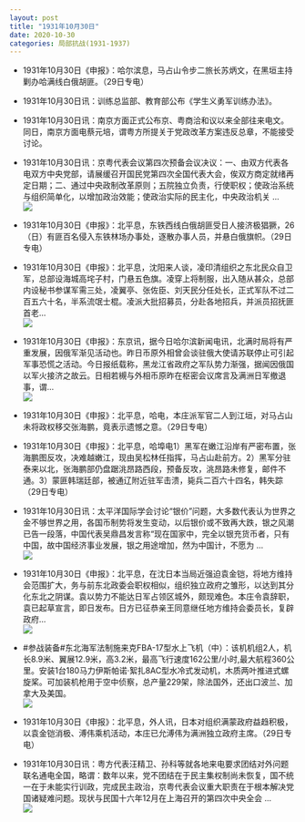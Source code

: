 ```yaml
---
layout: post
title: "1931年10月30日"
date: 2020-10-30
categories: 局部抗战(1931-1937)
---
```


<meta name="referrer" content="no-referrer" />

- 1931年10月30日《申报》：哈尔滨息，马占山令步二旅长苏炳文，在黑垣主持剿办哈满线白俄胡匪。（29日专电） 

- 1931年10月30日讯：训练总监部、教育部公布《学生义勇军训练办法》。 

- 1931年10月30日讯：南京方面正式公布京、粤商洽和议以来全部往来电文。同日，南京方面电蔡元培，谓粤方所提关于党政改革方案违反总章，不能接受讨论。 

- 1931年10月30日讯：京粤代表会议第四次预备会议决议：一、由双方代表各电双方中央党部，请展缓召开国民党第四次全国代表大会，俟双方商定就绪再定日期；二、通过中央政制改革原则；五院独立负责，行使职权；使政治系统与组织简单化，以增加政治效能；使政治实际的民主化，中央政治机关 ... <br/><img src="https://wx4.sinaimg.cn/large/aca367d8ly1gk7ijxarshj20c809zaa3.jpg" />

- 1931年10月30日《申报》：北平息，东铁西线白俄胡匪受日人接济极猖獗，26（日）有匪百名侵入东铁林场办事处，逐散办事人员，并悬白俄旗帜。（29日专电） 

- 1931年10月30日《申报》：北平息，沈阳来人谈，凌印清组织之东北民众自卫军，总部设海城高垞子村，门悬五色旗。凌穿上将制服，出入随从甚众，总部内设秘书参谋军需三处，凌翼亭、张佐臣、刘天民分任处长，正式军队不过二百五六十名，半系流氓士棍。凌派大批招募员，分赴各地招兵，并派员招抚匪首老... <br/><img src="https://wx2.sinaimg.cn/large/aca367d8ly1gk7f3294ylj20c80bx74e.jpg" />

- 1931年10月30日《申报》：东京讯，据今日哈尔滨新闻电讯，北满时局将有严重发展，因俄军渐见活动也。昨日币原外相曾会谈驻俄大使请苏联停止可引起军事恐慌之活动。今日报纸载称，黑龙江省政府之军队势力渐强，据闻因俄国以军火接济之故云。日相若槻与外相币原昨在枢密会议席言及满洲日军撤退事，谓... <br/><img src="https://wx3.sinaimg.cn/large/aca367d8ly1gk7dciyltsj20c809zt8s.jpg" />

- 1931年10月30日《申报》：北平息，哈电，本庄派军官二人到江垣，对马占山未将政权移交张海鹏，竟表示遗憾之意。（29日专电） 

- 1931年10月30日《申报》：北平息，哈埠电1）黑军在嫩江沿岸有严密布置，张海鹏图反攻，决难越嫩江，现由吴松林任指挥，马占山赴前方。2）黑军分驻泰来以北，张海鹏部仍盘踞洮昂路西段，预备反攻，洮昂路未修复，邮件不通。3）蒙匪韩瑞廷部，被通辽附近驻军击溃，毙兵二百六十四名，韩失踪（29日专电） 

- 1931年10月30日讯：太平洋国际学会讨论“银价”问题，大多数代表认为世界之金不够世界之用，各国币制势将发生变动，以后银价或不致再大跌，银之风潮已告一段落，中国代表吴鼎昌发言称“现在国家中，完全以银充货币者，只有中国，故中国经济事业发展，银之用途增加，然为中国计，不愿为 ... <br/><img src="https://wx2.sinaimg.cn/large/aca367d8ly1gk7859mmekj20c8090aa3.jpg" />

- 1931年10月30日《申报》：北平息，在沈日本当局近强迫袁金铠，将地方维持会范围扩大，务与前东北政委会职权相似，组织独立政府之雏形，以达到其分化东北之阴谋。袁以势力不能达日军占领区城外，颇现难色。本庄令袁辞职，袁已起草宣言，即日发布。日方已征恭亲王同意继任地方维持会委员长，复辟政府... <br/><img src="https://wx1.sinaimg.cn/large/aca367d8ly1gk76etyuk8j20c8090jrf.jpg" />

- #参战装备#东北海军法制施来克FBA-17型水上飞机（中）：该机机组2人，机长8.9米、翼展12.9米，高3.2米，最高飞行速度162公里/小时,最大航程360公里。安装1台180马力伊斯帕诺·絮扎8AC型水冷式发动机，木质两叶推进式螺旋桨。可加装机枪用于空中侦察，总产量229架，除法国外，还出口波兰、加拿大及美国。 <br/><img src="https://wx1.sinaimg.cn/large/aca367d8ly1gk74og5xstj20m80wh43x.jpg" />

- 1931年10月30日《申报》：北平息，外人讯，日本对组织满蒙政府益趋积极，以袁金铠消极、溥伟乘机活动，本庄已允溥伟为满洲独立政府主席。（29日专电） 

- 1931年10月30日讯：粤方代表汪精卫、孙科等就各地来电要求团结对外问题联名通电全国，略谓：数年以来，党不团结在于民主集权制尚未恢复，国不统一在于未能实行训政，完成民主政治，京粤代表会议重大职责在于根本解决党 国诸疑难问题。现状与民国十六年12月在上海召开的第四次中央全会 ... <br/><img src="https://wx4.sinaimg.cn/large/aca367d8ly1gk717jmyz1j20c8090dfv.jpg" />


